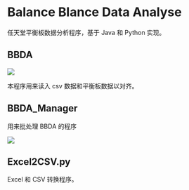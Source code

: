 # Balance Blance Data Analyse

任天堂平衡板数据分析程序，基于 Java 和 Python 实现。

## BBDA

![](http://static2.mazhangjing.com/20190817/d84575c_2019-08-1720.45.40.gif)

本程序用来读入 csv 数据和平衡板数据以对齐。

## BBDA_Manager

用来批处理 BBDA 的程序

![](http://static2.mazhangjing.com/20190817/593462a_2019-08-1720.46.55.gif)

## Excel2CSV.py

Excel 和 CSV 转换程序。